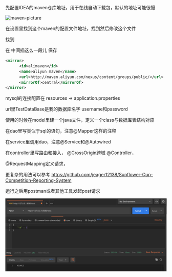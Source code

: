 先配置IDEA的maven仓库地址，用于在线自动下载包，默认的地址可能很慢

![maven-picture](/Users/liuyitian/java/demo/maven-picture.png)

在设置里找到这个maven的配置文件地址，找到然后修改这个文件

找到<mirrors>

在<mirrors> </mirrors>中间插这么一段儿 保存

```xml
<mirror>  
      <id>alimaven</id>  
      <name>aliyun maven</name>  
      <url>http://maven.aliyun.com/nexus/content/groups/public/</url>  
      <mirrorOf>central</mirrorOf>          
</mirror>
```





mysql的连接配置在 resources -> application.properties

url里TestDataBase是我的数据库名字      username和password



使用的时候在model里建一个java文件，定义一个class与数据库表结构对应

在dao里写类似于sql的语句，注意@Mapper这样的注释

在service里调用dao，注意@Service和@Autowired

在controller里写路由和接入， @CrossOrigin跨域 @Controller，

@RequestMapping定义请求，



更复杂的用法可以参考 https://github.com/jeager12138/Sunflower-Cup-Competition-Reporting-System



运行之后用postman或者其他工具发起post请求

![post-picture](post-picture.png)

